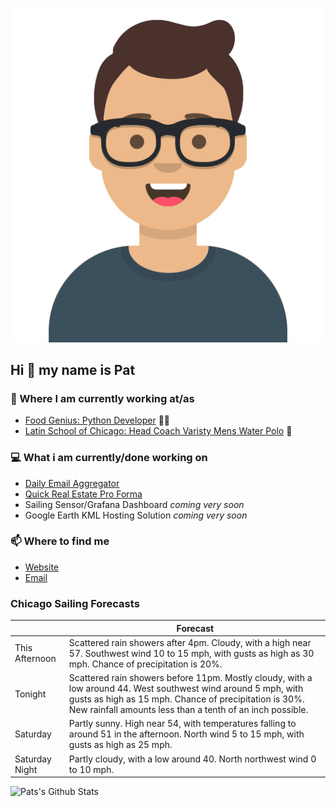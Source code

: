 [![Social banner for p-j-falconer](https://raw.githubusercontent.com/P-J-FALCONER/P-J-FALCONER/master/assets/avataaars.svg)](https://patfalconer.com/)
## Hi :wave: my name is Pat

### 💼 Where I am currently working at/as
- [Food Genius: Python Developer](https://getfoodgenius.com/) 🍔🐍
- [Latin School of Chicago: Head Coach Varisty Mens Water Polo](https://www.latinschool.org/) 🤽


### 💻 What i am currently/done working on
 - [Daily Email Aggregator](https://github.com/P-J-FALCONER/dott_daily_mail)
 - [Quick Real Estate Pro Forma](https://github.com/P-J-FALCONER/henry)
 - Sailing Sensor/Grafana Dashboard *coming very soon*
 - Google Earth KML Hosting Solution *coming very soon*

### 📫 Where to find me
 - [Website](https://patfalconer.com/)
 - [Email](mailto:patrick.j.falconer@gmail.com)


### Chicago Sailing Forecasts
|   | Forecast  |
|---|---|
| This Afternoon | Scattered rain showers after 4pm. Cloudy, with a high near 57. Southwest wind 10 to 15 mph, with gusts as high as 30 mph. Chance of precipitation is 20%. |
| Tonight | Scattered rain showers before 11pm. Mostly cloudy, with a low around 44. West southwest wind around 5 mph, with gusts as high as 15 mph. Chance of precipitation is 30%. New rainfall amounts less than a tenth of an inch possible. |
| Saturday | Partly sunny. High near 54, with temperatures falling to around 51 in the afternoon. North wind 5 to 15 mph, with gusts as high as 25 mph. |
| Saturday Night | Partly cloudy, with a low around 40. North northwest wind 0 to 10 mph. |

![Pats's Github Stats](https://github-readme-stats.vercel.app/api?username=p-j-falconer&show_icons=true&theme=radical)

